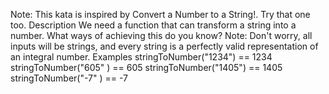 Note: This kata is inspired by Convert a Number to a String!. Try that one too.
Description
We need a function that can transform a string into a number. What ways of achieving this do you know?
Note: Don't worry, all inputs will be strings, and every string is a perfectly valid representation of an integral number.
Examples
stringToNumber("1234") == 1234
stringToNumber("605" ) == 605
stringToNumber("1405") == 1405
stringToNumber("-7"  ) == -7